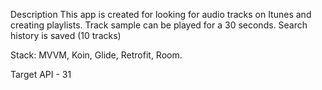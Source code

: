 Description
This app is created for looking for audio tracks on Itunes and creating playlists.
Track sample can be played for a 30 seconds.
Search history is saved (10 tracks)

Stack:
MVVM, Koin, Glide, Retrofit, Room.

Target API - 31

